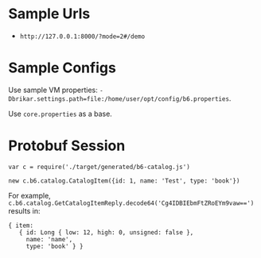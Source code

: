 
# Sample Urls

* ``http://127.0.0.1:8000/?mode=2#/demo``

# Sample Configs

Use sample VM properties: ``-Dbrikar.settings.path=file:/home/user/opt/config/b6.properties``.

Use ``core.properties`` as a base.

# Protobuf Session

```
var c = require('./target/generated/b6-catalog.js')

new c.b6.catalog.CatalogItem({id: 1, name: 'Test', type: 'book'})
```


For example, ``c.b6.catalog.GetCatalogItemReply.decode64('Cg4IDBIEbmFtZRoEYm9vaw==')`` results in:

```
{ item:
   { id: Long { low: 12, high: 0, unsigned: false },
     name: 'name',
     type: 'book' } }
```
